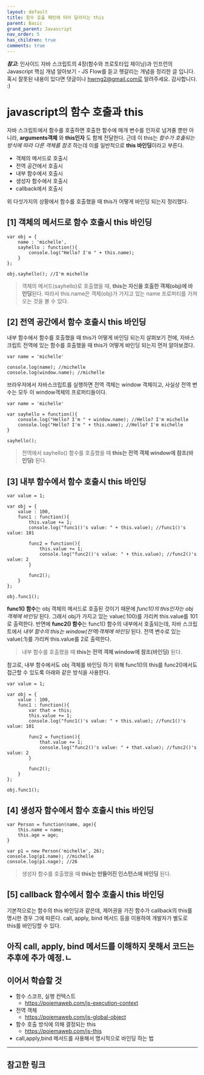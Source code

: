 ```yaml
---
layout: default
title: 함수 호출 패턴에 따라 달라지는 this
parent: Basic
grand_parent: Javascript
nav_order: 5
has_children: true
comments: true
---
```


**_참고:_** 인사이드 자바 스크립트의 4장(함수와 프로토타입 체이닝)과 인프런의 Javascript 핵심 개념 알아보기 - JS Flow를 듣고 헷갈리는 개념을 정리한 글 입니다. 혹시 잘못된 내용이 있다면 댓글이나 hwrng2@gmail.com로 알려주세요. 감사합니다. :)

# javascript의 함수 호출과 this

자바 스크립트에서 함수를 호출하면 호출한 함수에 매개 변수를 인자로 넘겨줄 뿐만 아니라, **arguments객체** 와 **this인자** 도 함께 전달한다. 근데 이 this는 _함수가 호출되는 방식에 따라 다른 객체를 참조_ 하는데 이를 일반적으로 **this 바인딩**이라고 부른다.

- 객체의 메서드로 호출시
- 전역 공간에서 호출시
- 내부 함수에서 호출시
- 생성자 함수에서 호출시
- callback에서 호출시

위 다섯가지의 상황에서 함수를 호출했을 때 this가 어떻게 바인딩 되는지 정리했다.

## [1] 객체의 메서드로 함수 호출시 this 바인딩

```
var obj = {
    name : 'michelle',
    sayhello : function(){
        console.log("Hello? I'm " + this.name);
    }
};

obj.sayhello(); //I'm michelle
```

> 객체의 메서드(sayhello)로 호출했을 때, **this는 자신을 호출한 객체(obj)에 바인딩**된다. 따라서 this.name은 객체(obj)가 가지고 있는 name 프로퍼티를 가져오는 것을 볼 수 있다.

## [2] 전역 공간에서 함수 호출시 this 바인딩

내부 함수에서 함수를 호출했을 때 this가 어떻게 바인딩 되는지 살펴보기 전에, 자바스크립트 전역에 있는 함수를 호출했을 때 this가 어떻게 바인딩 되는지 먼저 알아보겠다.

```
var name = 'michelle'

console.log(name); //michelle
console.log(window.name); //michelle
```

브라우저에서 자바스크립트를 실행하면 전역 객체는 window 객체이고, 사실상 전역 변수는 모두 이 window객체의 프로퍼티들이다.

```
var name = 'michelle'

var sayhello = function(){
    console.log("Hello? I'm " + window.name); //Hello? I'm michelle
    console.log("Hello? I'm " + this.name); //Hello? I'm michelle
}

sayhello();

```

> 전역에서 sayhello() 함수를 호출했을 때 **this는 전역 객체 window에 참조(바인딩)** 된다.

## [3] 내부 함수에서 함수 호출시 this 바인딩

```
var value = 1;

var obj = {
    value : 100,
    func1 : function(){
        this.value += 1;
        console.log("func1()'s value: " + this.value); //func1()'s value: 101

        func2 = function(){
            this.value += 1;
            console.log("func2()'s value: " + this.value); //func2()'s value: 2
        }

        func2();
    }
};

obj.func1();
```

**func1() 함수**는 obj 객체의 메서드로 호출된 것이기 때문에 _func1()의 this인자는 obj 객체에 바인딩_ 된다. 그래서 obj가 가지고 있는 value(:100)를 가리켜 this.value를 101로 출력한다. 반면에 **func2() 함수**는 func1() 함수의 내부에서 호출되는데, 자바 스크립트에서 _내부 함수의 this는 window(전역)객체에 바인딩_ 된다. 전역 변수로 있는 value(:1)를 가리켜 this.value를 2로 출력한다.

> 내부 함수를 호출했을 때 **this는 전역 객체 window에 참조(바인딩)** 된다.

참고로, 내부 함수에서도 obj 객체를 바인딩 하기 위해 func1()의 this를 func2()에서도 접근할 수 있도록 아래와 같은 방식을 사용한다.

```
var value = 1;

var obj = {
    value : 100,
    func1 : function(){
        var that = this;
        this.value += 1;
        console.log("func1()'s value: " + this.value); //func1()'s value: 101

        func2 = function(){
            that.value += 1;
            console.log("func2()'s value: " + that.value); //func2()'s value: 2
        }

        func2();
    }
};

obj.func1();
```

## [4] 생성자 함수에서 함수 호출시 this 바인딩

```
var Person = function(name, age){
    this.name = name;
    this.age = age;
}

var p1 = new Person('michelle', 26);
console.log(p1.name); //michelle
console.log(p1.nage); //26
```

> 생성자 함수를 호출했을 때 **this는 만들어진 인스턴스에 바인딩** 된다.

## [5] callback 함수에서 함수 호출시 this 바인딩

기본적으로는 함수의 this 바인딩과 같은데, 제어권을 가진 함수가 callback의 this를 명시한 경우 그에 따른다.
call, apply, bind 메서드 등을 이용하여 개발자가 별도로 this를 바인딩할 수 있다.

## 아직 call, apply, bind 메서드를 이해하지 못해서 코드는 추후에 추가 예정.ㄴ

## 이어서 학습할 것

- 함수 스코프, 실행 컨텍스트
  - https://poiemaweb.com/js-execution-context
- 전역 객체
  - https://poiemaweb.com/js-global-object
- 함수 호출 방식에 의해 결정되는 this
  - https://poiemaweb.com/js-this
- call,apply,bind 메서드를 사용해서 명시적으로 바인딩 하는 법

---

## 참고한 링크
